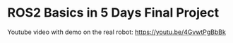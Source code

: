 # ROS2 Basics in 5 Days Final Project

Youtube video with demo on the real robot: https://youtu.be/4GvwtPgBbBk

